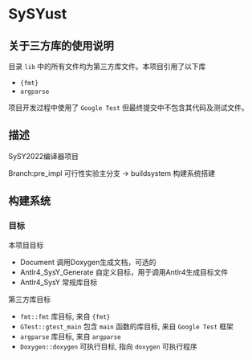 # SySYust

## 关于三方库的使用说明

目录 `lib` 中的所有文件均为第三方库文件。本项目引用了以下库

- `{fmt}`
- `argparse`

项目开发过程中使用了 `Google Test` 但最终提交中不包含其代码及测试文件。

## 描述

SySY2022编译器项目

Branch:pre_impl 可行性实验主分支 -> buildsystem 构建系统搭建

## 构建系统

### 目标

本项目目标

- Document 调用Doxygen生成文档，可选的
- Antlr4_SysY_Generate 自定义目标，用于调用Antlr4生成目标文件
- Antlr4_SysY 常规库目标

第三方库目标

- `fmt::fmt` 库目标, 来自 `{fmt}`
- `GTest::gtest_main` 包含 `main` 函数的库目标, 来自 `Google Test` 框架
- `argparse` 库目标, 来自 `argparse`
- `Doxygen::doxygen` 可执行目标, 指向 `doxygen` 可执行程序